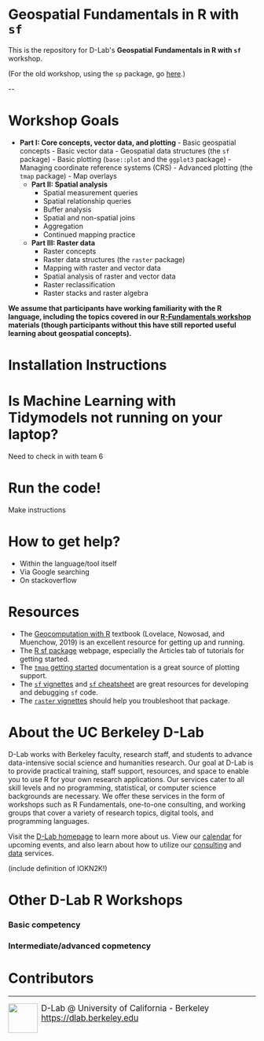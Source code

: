 # Geospatial Fundamentals in R with `sf` 

This is the repository for D-Lab's __Geospatial Fundamentals in R with `sf`__ workshop.

<!--
CAN ADD SLIDES AGAIN LATER
__View the Slides__:
- [Part 1 slides](https://dlab-berkeley.github.io/Geospatial-Fundamentals-in-R-with-sf/01-core_concepts_and_plotting.html#1) 
- [Part 2 slides](https://dlab-berkeley.github.io/Geospatial-Fundamentals-in-R-with-sf/02-spatial_analysis.html#1)
- [Part 3 slides](https://dlab-berkeley.github.io/Geospatial-Fundamentals-in-R-with-sf/03-raster_data.html#1)
--->
<!---
__View the Slides or RStudio Binders__:
HERE IS CODE FOR IF/WHEN WE IMPLEMENT BINDER
- [Part 1 slides](https://dlab-berkeley.github.io/Geospatial-Fundamentals-in-R-with-sf/docs/01-core_concepts_and_plotting.html#1), [![Part I](http://mybinder.org/badge.svg)](http://beta.mybinder.org/v2/gh/dlab-berkeley/Geospatial-Fundamentals-in-R-with-sf/docs/01-core_concepts_and_plotting/master?urlpath=rstudio)
- [Part 2 slides](https://dlab-berkeley.github.io/Geospatial-Fundamentals-in-R-with-sf/docs/02-spatial_analysis.html#1), [![Part II](http://mybinder.org/badge.svg)](http://beta.mybinder.org/v2/gh/dlab-berkeley/Geospatial-Fundamentals-in-R-with-sf/docs/02-spatial_analysis/master?urlpath=rstudio)
- [Part 3 slides](https://dlab-berkeley.github.io/Geospatial-Fundamentals-in-R-with-sf/docs/03-raster_data.html#1), [![Part III](http://mybinder.org/badge.svg)](http://beta.mybinder.org/v2/gh/dlab-berkeley/Geospatial-Fundamentals-in-R-with-sf/docs/03-raster_data/master?urlpath=rstudio)
--->

(For the old workshop, using the `sp` package, go [here](https://github.com/dlab-berkeley/Geospatial-Fundamentals-in-R-with-sp).)

--

# Workshop Goals

- __Part I: Core concepts, vector data, and plotting__
      - Basic geospatial concepts
      - Basic vector data
      - Geospatial data structures (the `sf` package)
      - Basic plotting (`base::plot` and the `ggplot3` package)
      - Managing coordinate reference systems (CRS)
      - Advanced plotting (the `tmap` package)
      - Map overlays
  - __Part II: Spatial analysis__
      - Spatial measurement queries
      - Spatial relationship queries
      - Buffer analysis
      - Spatial and non-spatial joins
      - Aggregation
      - Continued mapping practice
  - __Part III: Raster data__
      - Raster concepts
      - Raster data structures (the `raster` package) 
      - Mapping with raster and vector data
      - Spatial analysis of raster and vector data
      - Raster reclassification
      - Raster stacks and raster algebra 


**We assume that participants have working familiarity with the R language, including the topics covered in our [R-Fundamentals workshop](https://github.com/dlab-berkeley/R-Fundamentals) materials (though participants without this have still reported useful learning about geospatial concepts).**

# Installation Instructions


# Is Machine Learning with Tidymodels not running on your laptop?

Need to check in with team 6

# Run the code! 

Make instructions

# How to get help?

* Within the language/tool itself
* Via Google searching
* On stackoverflow

# Resources

- The [Geocomputation with R](https://geocompr.robinlovelace.net/) textbook (Lovelace, Nowosad, and Muenchow, 2019) is an excellent resource for getting up and running.
- The [R sf package](https://r-spatial.github.io/sf/) webpage, especially the Articles tab of tutorials for getting started.
- The [`tmap` getting started](https://cran.r-project.org/web/packages/tmap/vignettes/tmap-getstarted.html) documentation is a great source of plotting support.
- The [`sf` vignettes](https://cran.r-project.org/web/packages/sf/vignettes/sf1.html) and [`sf` cheatsheet](https://github.com/rstudio/cheatsheets/blob/master/sf.pdf) are great resources for developing and debugging `sf` code.
- The [`raster` vignettes](https://cran.r-project.org/web/packages/raster/vignettes/Raster.pdf) should help you troubleshoot that package.


# About the UC Berkeley D-Lab

D-Lab works with Berkeley faculty, research staff, and students to advance data-intensive social science and humanities research. Our goal at D-Lab is to provide practical training, staff support, resources, and space to enable you to use R for your own research applications. Our services cater to all skill levels and no programming, statistical, or computer science backgrounds are necessary. We offer these services in the form of workshops such as R Fundamentals, one-to-one consulting, and working groups that cover a variety of research topics, digital tools, and programming languages.  

Visit the [D-Lab homepage](http://dlab.berkeley.edu/) to learn more about us. View our [calendar](http://dlab.berkeley.edu/calendar-node-field-date) for upcoming events, and also learn about how to utilize our [consulting](http://dlab.berkeley.edu/consulting) and [data](http://dlab.berkeley.edu/data-resources) services. 

(include definition of IOKN2K!)

# Other D-Lab R Workshops


### Basic competency



### Intermediate/advanced copmetency


# Contributors 


----
<div style="display:inline-block;vertical-align:middle;">
<a href="https://dlab.berkeley.edu/" target="_blank">
<img src ="https://dlab.berkeley.edu/sites/default/files/logo.png" width="60" align="left" border=0 style="border:0; text-decoration:none; outline:none">
</a>
</div>
<div style="display:inline-block;vertical-align:middle;align:left">
    <div style="font-size:larger">D-Lab @ University of California - Berkeley
    </br>
    <a href="https://dlab.berkeley.edu" target="_blank">https://dlab.berkeley.edu</a>
    </br>
    &nbsp;
    </div>
</div>

